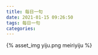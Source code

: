 ```yaml
---
title: 每日一句
date: 2021-01-15 09:26:50
tags: 每日一句
categories: 
---
```


{% asset_img yiju.png meiriyiju %}